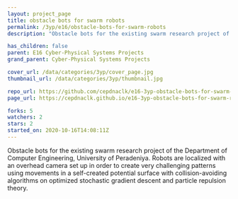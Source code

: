 ```yaml
---
layout: project_page
title: obstacle bots for swarm robots
permalink: /3yp/e16/obstacle-bots-for-swarm-robots
description: "Obstacle bots for the existing swarm research project of the  Department of Computer Engineering, University of Peradeniya. Robots are localized with an overhead camera set up in order to create very challenging patterns using movements in a self-created potential surface with collision-avoiding algorithms on optimized stochastic gradient descent and particle repulsion theory."

has_children: false
parent: E16 Cyber-Physical Systems Projects
grand_parent: Cyber-Physical Systems Projects

cover_url: /data/categories/3yp/cover_page.jpg
thumbnail_url: /data/categories/3yp/thumbnail.jpg

repo_url: https://github.com/cepdnaclk/e16-3yp-obstacle-bots-for-swarm-robots
page_url: https://cepdnaclk.github.io/e16-3yp-obstacle-bots-for-swarm-robots

forks: 5
watchers: 2
stars: 2
started_on: 2020-10-16T14:08:11Z
---
```

Obstacle bots for the existing swarm research project of the  Department of Computer Engineering, University of Peradeniya. Robots are localized with an overhead camera set up in order to create very challenging patterns using movements in a self-created potential surface with collision-avoiding algorithms on optimized stochastic gradient descent and particle repulsion theory.

